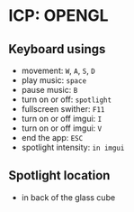 # ICP: OPENGL

## Keyboard usings

* movement: `W`, `A`, `S`, `D`
* play music: `space`
* pause music: `B`
* turn on or off: `spotlight`
* fullscreen swither: `F11`
* turn on or off imgui: `I`
* turn on or off imgui: `V`
* end the app: `ESC`
* spotlight intensity: `in imgui`

## Spotlight location

* in back of the glass cube